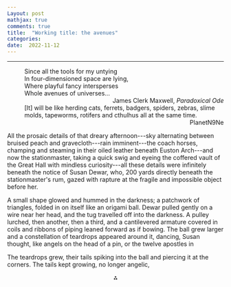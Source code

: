 ```yaml
---
Layout: post
mathjax: true
comments: true
title:  "Working title: the avenues"
categories:
date:  2022-11-12
---
```


---

<span style="padding-left: 40px; display:block">
Since all the tools for my untying <br>
In four-dimensioned space are lying, <br>
Where playful fancy intersperses <br>
Whole avenues of universes...
</span>

<div style="text-align: right">James Clerk Maxwell, <i>Paradoxical Ode</i>
</div>

<span style="padding-left: 40px; display:block">
[It] will be like herding cats, ferrets, badgers, spiders, zebras,
slime molds, tapeworms, rotifers and cthulhus all at the same time.
</span>

<div style="text-align: right">PlanetN9Ne
</div>

All the prosaic details of that dreary afternoon---sky alternating between bruised peach and
gravecloth---rain imminent---the coach horses, champing and steaming
in their oiled leather beneath Euston Arch---and now the stationmaster,
taking a quick swig and eyeing the coffered vault of
the Great Hall with mindless curiosity---all these details were
infinitely beneath the notice of Susan Dewar, who, 200
yards directly beneath the stationmaster's rum, gazed with rapture at the fragile and
impossible object before her.

A small shape glowed and hummed in the darkness; a patchwork of
triangles, folded in on itself like an origami ball.
Dewar pulled gently on a wire near her head, and the tug travelled off
into the darkness. A pulley lurched, then another, then a
third, and a cantilevered armature covered in coils and ribbons of
piping leaned forward as if bowing.
The ball grew larger and a constellation of teardrops appeared around
it, dancing, Susan thought, like angels on the head of a pin, or the
twelve apostles in 

The teardrops grew, their tails spiking into the ball and piercing it
at the corners.
The tails kept growing, no longer angelic,

<p align="center">
  ⁂
  </p>

<!-- https://en.wikipedia.org/wiki/London_Pneumatic_Despatch_Company -->
<!-- http://www.polytope.net/hedrondude/regulars.htm -->
